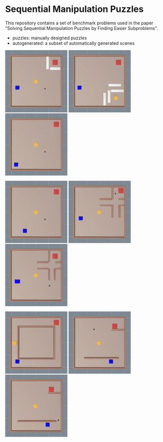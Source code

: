 # Sequential Manipulation Puzzles
This repository contains a set of benchmark problems used in the paper "Solving Sequential Manipulation Puzzles by Finding Easier Subproblems".

- puzzles: manually designed puzzles
- autogenerated: a subset of automatically generated scenes
  
<p float="left">
  <img src="https://github.com/svetlanalevit/manipulation-puzzles/blob/main/solutions/2-blocks.gif" width="200" />
  <img src="https://github.com/svetlanalevit/manipulation-puzzles/blob/main/solutions/4-blocks.gif" width="200" /> 
  <img src="https://github.com/svetlanalevit/manipulation-puzzles/blob/main/solutions/corner.gif" width="200" />
</p>
<p float="left">
  <img src="https://github.com/svetlanalevit/manipulation-puzzles/blob/main/solutions/cube-free.gif" width="200" />
  <img src="https://github.com/svetlanalevit/manipulation-puzzles/blob/main/solutions/maze-easy.gif" width="200" /> 
  <img src="https://github.com/svetlanalevit/manipulation-puzzles/blob/main/solutions/maze.gif" width="200" />
</p>
<p float="left">
  <img src="https://github.com/svetlanalevit/manipulation-puzzles/blob/main/solutions/o-room.gif" width="200" />
  <img src="https://github.com/svetlanalevit/manipulation-puzzles/blob/main/solutions/wall-easy.gif" width="200" /> 
  <img src="https://github.com/svetlanalevit/manipulation-puzzles/blob/main/solutions/wall.gif" width="200" />
</p>


